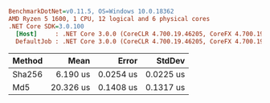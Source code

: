 ``` ini

BenchmarkDotNet=v0.11.5, OS=Windows 10.0.18362
AMD Ryzen 5 1600, 1 CPU, 12 logical and 6 physical cores
.NET Core SDK=3.0.100
  [Host]     : .NET Core 3.0.0 (CoreCLR 4.700.19.46205, CoreFX 4.700.19.46214), 64bit RyuJIT  [AttachedDebugger]
  DefaultJob : .NET Core 3.0.0 (CoreCLR 4.700.19.46205, CoreFX 4.700.19.46214), 64bit RyuJIT


```
| Method |      Mean |     Error |    StdDev |
|------- |----------:|----------:|----------:|
| Sha256 |  6.190 us | 0.0254 us | 0.0225 us |
|    Md5 | 20.326 us | 0.1408 us | 0.1317 us |
